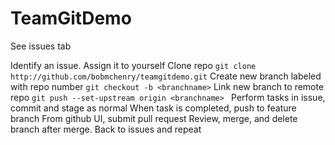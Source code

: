 # TeamGitDemo
See issues tab

Identify an issue. 
Assign it to yourself
Clone repo
`git clone http://github.com/bobmchenry/teamgitdemo.git`
Create new branch labeled with repo number
`git checkout -b <branchname>`
Link new branch to remote repo
`git push --set-upstream origin <branchname> `
Perform tasks in issue, commit and stage as normal
When task is completed, push to feature branch
From github UI, submit pull request
Review, merge, and delete branch after merge. 
Back to issues and repeat
